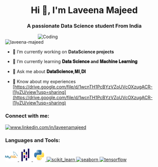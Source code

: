 <h1 align="center">Hi 👋, I'm Laveena Majeed</h1>
<h3 align="center">A passionate Data Science student From India</h3>
<img align="right" alt="Coding" width="400" src="https://c.tenor.com/PP9v7VIs6R4AAAAd/scaler-create-impact.gif">

<p align="left"> <img src="https://komarev.com/ghpvc/?username=laveena-majeed&label=Profile%20views&color=0e75b6&style=flat" alt="laveena-majeed" /> </p>

- 🔭 I’m currently working on **DataScience projects**

- 🌱 I’m currently learning **𝐃𝐚𝐭𝐚 𝐒𝐜𝐢𝐞𝐧𝐜𝐞 and 𝐌𝐚𝐜𝐡𝐢𝐧𝐞 𝐋𝐞𝐚𝐫𝐧𝐢𝐧𝐠**

- 💬 Ask me about **𝐃𝐚𝐭𝐚𝐒𝐜𝐢𝐞𝐧𝐜𝐞,𝐌𝐈,𝐃𝐈**

- 📄 Know about my experiences [https://drive.google.com/file/d/1wcnTH1PcBYzVZoUVcOXzugACR-l1IyZU/view?usp=sharing](https://drive.google.com/file/d/1wcnTH1PcBYzVZoUVcOXzugACR-l1IyZU/view?usp=sharing)

<h3 align="left">Connect with me:</h3>
<p align="left">
<a href="https://linkedin.com/in/www.linkedin.com/in/laveenamajeed" target="blank"><img align="center" src="https://raw.githubusercontent.com/rahuldkjain/github-profile-readme-generator/master/src/images/icons/Social/linked-in-alt.svg" alt="www.linkedin.com/in/laveenamajeed" height="30" width="40" /></a>
</p>

<h3 align="left">Languages and Tools:</h3>
<p align="left"> <a href="https://www.mysql.com/" target="_blank" rel="noreferrer"> <img src="https://raw.githubusercontent.com/devicons/devicon/master/icons/mysql/mysql-original-wordmark.svg" alt="mysql" width="40" height="40"/> </a> <a href="https://pandas.pydata.org/" target="_blank" rel="noreferrer"> <img src="https://raw.githubusercontent.com/devicons/devicon/2ae2a900d2f041da66e950e4d48052658d850630/icons/pandas/pandas-original.svg" alt="pandas" width="40" height="40"/> </a> <a href="https://www.python.org" target="_blank" rel="noreferrer"> <img src="https://raw.githubusercontent.com/devicons/devicon/master/icons/python/python-original.svg" alt="python" width="40" height="40"/> </a> <a href="https://scikit-learn.org/" target="_blank" rel="noreferrer"> <img src="https://upload.wikimedia.org/wikipedia/commons/0/05/Scikit_learn_logo_small.svg" alt="scikit_learn" width="40" height="40"/> </a> <a href="https://seaborn.pydata.org/" target="_blank" rel="noreferrer"> <img src="https://seaborn.pydata.org/_images/logo-mark-lightbg.svg" alt="seaborn" width="40" height="40"/> </a> <a href="https://www.tensorflow.org" target="_blank" rel="noreferrer"> <img src="https://www.vectorlogo.zone/logos/tensorflow/tensorflow-icon.svg" alt="tensorflow" width="40" height="40"/> </a> </p>

